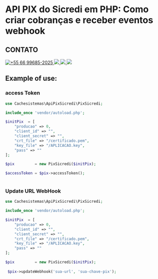 # API PIX do Sicredi em PHP: Como criar cobranças e receber eventos webhook 


## CONTATO 
 
<p>
<a href="https://wa.me/5566996852025" target="_blank"> 
 <img src="https://img.shields.io/badge/WhatsApp-25D366?style=for-the-badge&logo=whatsapp&logoColor=white" title="+55 66 99685-2025"/> 
</a>

 <a href="https://t.me/raphaelserafim" target="_blank">
  <img src="https://img.shields.io/badge/Telegram-2CA5E0?style=for-the-badge&logo=telegram&logoColor=white" target="_blank">
 </a>  

<a href="https://instagram.com/raphaelvserafim" target="_blank">
 <img src="https://img.shields.io/badge/-Instagram-%23E4405F?style=for-the-badge&logo=instagram&logoColor=white" target="_blank">
</a>
 
<a href="https://www.linkedin.com/in/raphaelvserafim" target="_blank">
 <img src="https://img.shields.io/badge/-LinkedIn-%230077B5?style=for-the-badge&logo=linkedin&logoColor=white" target="_blank">
</a>  
</p>
 


## Example of use:

### access Token
```php
use Cachesistemas\ApiPixSicredi\PixSicredi;

include_once 'vendor/autoload.php';

$initPix  = [
    "producao" => 0,
    "client_id" => "",
    "client_secret" => "",
    "crt_file" => "/certificado.pem",
    "key_file" => "/APLICACAO.key",
    "pass" => ""
];

$pix         = new PixSicredi($initPix);

$accessToken = $pix->accessToken();
 
```


### Update URL WebHook
```php
use Cachesistemas\ApiPixSicredi\PixSicredi;

include_once 'vendor/autoload.php';

$initPix  = [
    "producao" => 0,
    "client_id" => "",
    "client_secret" => "",
    "crt_file" => "/certificado.pem",
    "key_file" => "/APLICACAO.key",
    "pass" => ""
];

$pix         = new PixSicredi($initPix);
 
 $pix->updateWebhook('sua-url', 'sua-chave-pix');
 
```